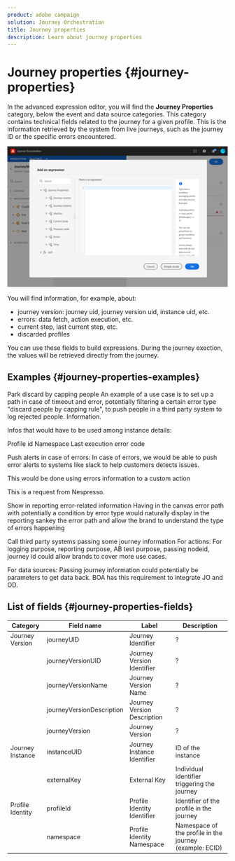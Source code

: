 ```yaml
---
product: adobe campaign
solution: Journey Orchestration
title: Journey properties
description: Learn about journey properties
---
```


# Journey properties {#journey-properties}

In the advanced expression editor, you will find the **Journey Properties** category, below the event and data source categories. This category contains technical fields related to the journey for a given profile. This is the information retrieved by the system from live journeys, such as the journey ID or the specific errors encountered. 

![](../assets/journey-properties.png)

You will find information, for example, about:

* journey version: journey uid, journey version uid, instance uid, etc.
* errors: data fetch, action execution, etc.
* current step, last current step, etc.
* discarded profiles

You can use these fields to build expressions. During the journey exection, the values will be retrieved directly from the journey. 

## Examples {#journey-properties-examples}

Park discard by capping people
An example of a use case is to set up a path in case of timeout and error, potentially filtering a certain error type "discard people by capping rule", to push people in a third party system to log rejected people.
Information.

Infos that would have to be used among instance details:

Profile id
Namespace
Last execution error code

Push alerts in case of errors:
In case of errors, we would be able to push error alerts to systems like slack to help customers detects issues.

This would be done using errors information to a custom action

This is a request from Nespresso.

Show in reporting error-related information
Having in the canvas error path with potentially a condition by error type would naturally display in the reporting sankey the error path and allow the brand to understand the type of errors happening

Call third party systems passing some journey information
For actions: For logging purpose, reporting purpose, AB test purpose, passing nodeid, journey id could allow brands to cover more use cases.

For data sources: Passing journey information could potentially be parameters to get data back. BOA has this requirement to integrate JO and OD.

## List of fields {#journey-properties-fields}

|Category|Field name|Label|Description|
|-|-|-|----|
|Journey Version|journeyUID|Journey Identifier|?|
| |journeyVersionUID|Journey Version Identifier|?|
| |journeyVersionName|Journey Version Name|?|
| |journeyVersionDescription|Journey Version Description|?|
| |journeyVersion|Journey Version|?|
|Journey Instance|instanceUID|Journey Instance Identifier|ID of the instance|
| |externalKey|External Key|Individual identifier triggering the journey|
|Profile Identity|profileId|Profile Identity Identifier|Identifier of the profile in the journey|
| |namespace|Profile Identity Namespace|Namespace of the profile in the journey (example: ECID)

